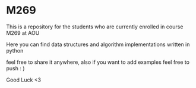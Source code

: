 # M269
This is a repository for the students who are currently enrolled in course M269 at AOU 

Here you can find data structures and algorithm implementations written in python 

feel free to share it anywhere, also if you want to add examples feel free to push : ) 

Good Luck <3
